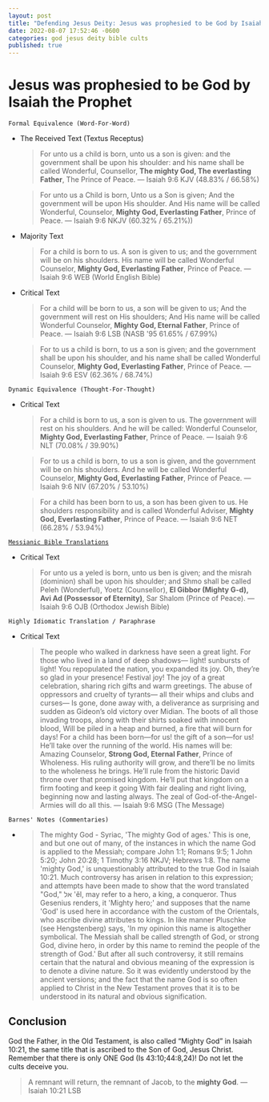 ```yaml
---
layout: post
title: "Defending Jesus Deity: Jesus was prophesied to be God by Isaiah the Prophet ✝️"
date: 2022-08-07 17:52:46 -0600
categories: god jesus deity bible cults
published: true
---
```


# Jesus was prophesied to be God by Isaiah the Prophet

`Formal Equivalence (Word-For-Word)`
- The Received Text (Textus Receptus)

    > For unto us a child is born, unto us a son is given: and the government shall be upon his shoulder: and his name shall be called Wonderful, Counsellor, **The mighty God, The everlasting Father**, The Prince of Peace. &mdash; Isaiah 9:6 KJV (48.83% / 66.58%)

    > For unto us a Child is born, Unto us a Son is given; And the government will be upon His shoulder. And His name will be called Wonderful, Counselor, **Mighty God, Everlasting Father**, Prince of Peace. &mdash; Isaiah 9:6 NKJV (60.32% / 65.21%))

- Majority Text

    > For a child is born to us. A son is given to us; and the government will be on his shoulders. His name will be called Wonderful Counselor, **Mighty God, Everlasting Father**, Prince of Peace. &mdash; Isaiah 9:6 WEB (World English Bible)

- Critical Text

    > For a child will be born to us, a son will be given to us;
    And the government will rest on His shoulders;
    And His name will be called Wonderful Counselor, **Mighty God,
    Eternal Father**, Prince of Peace. &mdash; Isaiah 9:6 LSB (NASB '95 61.65% / 67.99%)

    > For to us a child is born, to us a son is given; and the government shall be upon his shoulder, and his name shall be called Wonderful Counselor, **Mighty God, Everlasting Father**, Prince of Peace. &mdash; Isaiah 9:6 ESV (62.36% / 68.74%)

`Dynamic Equivalence (Thought-For-Thought)`
- Critical Text
    > For a child is born to us, a son is given to us. The government will rest on his shoulders. And he will be called: Wonderful Counselor, **Mighty God, Everlasting Father**, Prince of Peace. &mdash; Isaiah 9:6 NLT (70.08% / 39.90%)

    > For to us a child is born, to us a son is given, and the government will be on his shoulders. And he will be called Wonderful Counselor, **Mighty God, Everlasting Father**, Prince of Peace. &mdash; Isaiah 9:6 NIV (67.20% / 53.10%)

    > For a child has been born to us, a son has been given to us. He shoulders responsibility and is called Wonderful Adviser, **Mighty God, Everlasting Father**, Prince of Peace. &mdash; Isaiah 9:6 NET (66.28% / 53.94%)

<!-- - NET Bible Translator Notes
    
    > e. Isaiah 9:6 NET tn גִּבּוֹר (gibbor) is probably an attributive adjective (“mighty God”), though one might translate “God is a warrior” or “God is mighty.” Scholars have interpreted this title in two ways. A number of them have argued that the title portrays the king as God’s representative on the battlefield, whom God empowers in a supernatural way (see J. H. Hayes and S. A. Irvine, Isaiah, 181-82). They contend that this sense seems more likely in the original context of the prophecy. They would suggest that having read the NT, we might in retrospect interpret this title as indicating the coming king’s deity, but it is unlikely that Isaiah or his audience would have understood the title in such a bold way. Ps 45:6 addresses the Davidic king as “God” because he ruled and fought as God’s representative on earth. Ancient Near Eastern art and literature picture gods training kings for battle, bestowing special weapons, and intervening in battle. According to Egyptian propaganda, the Hittites described Rameses II as follows: “No man is he who is among us, It is Seth great-of-strength, Baal in person; Not deeds of man are these his doings, They are of one who is unique” (See Miriam Lichtheim, Ancient Egyptian Literature, 2:67). According to proponents of this view, Isa 9:6 probably envisions a similar kind of response when friends and foes alike look at the Davidic king in full battle regalia. When the king’s enemies oppose him on the battlefield, they are, as it were, fighting against God himself. The other option is to regard this title as a reference to God, confronting Isaiah’s readers with the divinity of this promised “child.” The use of this same title that clearly refers to God in a later passage (Isa 10:21) supports this interpretation. Other passages depict Yahweh as the great God and great warrior (Deut 10:17; Jer. 32:18). Although this connection of a child who is born with deity is unparalleled in any earlier biblical texts, Isaiah’s use of this title to make this connection represents Isaiah’s attempt (at God’s behest) to advance Israel in their understanding of the ideal Davidic king for whom they long. -->

[`Messianic Bible Translations`](https://en.wikipedia.org/wiki/Messianic_Bible_translations)
- Critical Text

    > For unto us a yeled is born, unto us ben is given; and the misrah (dominion) shall be upon his shoulder; and Shmo shall be called Peleh (Wonderful), Yoetz (Counsellor), **El Gibbor (Mighty G-d), Avi Ad (Possessor of Eternity)**, Sar Shalom (Prince of Peace). &mdash; Isaiah 9:6 OJB (Orthodox Jewish Bible)

<!-- > Of the increase of His government and shalom there will be no end— on the throne of David and over His kingdom— to establish it and uphold it through justice and righteousness from now until forevermore. The zeal of Adonai-Tzva’ot will accomplish this. &mdash; Isaiah 9:6 TLV (Tree of Life Version, Formal Equivalent)

> in order to extend the dominion and perpetuate the peace of the throne and kingdom of David, to secure it and sustain it through justice and righteousness henceforth and forever. The zeal of Adonai-Tzva’ot will accomplish this. &mdash; Isaiah 9:6 CJB (Complete Jewish Bible, Dynamic Equivalent) -->

`Highly Idiomatic Translation / Paraphrase`
- Critical Text
    > The people who walked in darkness have seen a great light. For those who lived in a land of deep shadows— light! sunbursts of light! You repopulated the nation, you expanded its joy. Oh, they’re so glad in your presence! Festival joy! The joy of a great celebration, sharing rich gifts and warm greetings. The abuse of oppressors and cruelty of tyrants— all their whips and clubs and curses— Is gone, done away with, a deliverance as surprising and sudden as Gideon’s old victory over Midian. The boots of all those invading troops, along with their shirts soaked with innocent blood, Will be piled in a heap and burned, a fire that will burn for days! For a child has been born—for us! the gift of a son—for us! He’ll take over the running of the world. His names will be: Amazing Counselor, **Strong God, Eternal Father**, Prince of Wholeness. His ruling authority will grow, and there’ll be no limits to the wholeness he brings. He’ll rule from the historic David throne over that promised kingdom. He’ll put that kingdom on a firm footing and keep it going With fair dealing and right living, beginning now and lasting always. The zeal of God-of-the-Angel-Armies will do all this. &mdash; Isaiah 9:6 MSG (The Message)

`Barnes' Notes (Commentaries)` 

- > The mighty God - Syriac, 'The mighty God of ages.' This is one, and but one out of many, of the instances in which the name God is applied to the Messiah; compare John 1:1; Romans 9:5; 1 John 5:20; John 20:28; 1 Timothy 3:16 NKJV; Hebrews 1:8. The name 'mighty God,' is unquestionably attributed to the true God in Isaiah 10:21. Much controversy has arisen in relation to this expression; and attempts have been made to show that the word translated "God," אל 'ĕl, may refer to a hero, a king, a conqueror. Thus Gesenius renders, it 'Mighty hero;' and supposes that the name 'God' is used here in accordance with the custom of the Orientals, who ascribe divine attributes to kings. In like manner Pluschke (see Hengstenberg) says, 'In my opinion this name is altogether symbolical. The Messiah shall be called strength of God, or strong God, divine hero, in order by this name to remind the people of the strength of God.' But after all such controversy, it still remains certain that the natural and obvious meaning of the expression is to denote a divine nature. So it was evidently understood by the ancient versions; and the fact that the name God is so often applied to Christ in the New Testament proves that it is to be understood in its natural and obvious signification.

## Conclusion

God the Father, in the Old Testament, is also called “Mighty God” in Isaiah 10:21, the same title that is ascribed to the Son of God, Jesus Christ. Remember that there is only ONE God (Is 43:10;44:8,24)! Do not let the cults deceive you.

> A remnant will return, the remnant of Jacob, to the **mighty God**. &mdash; Isaiah 10:21 LSB

<script>
	var refTagger = {
		settings: {
			bibleVersion: 'ESV'
		}
	}; 

	(function(d, t) {
		var n=d.querySelector('[nonce]');
		refTagger.settings.nonce = n && (n.nonce||n.getAttribute('nonce'));
		var g = d.createElement(t), s = d.getElementsByTagName(t)[0];
		g.src = 'https://api.reftagger.com/v2/RefTagger.js';
		g.nonce = refTagger.settings.nonce;
		s.parentNode.insertBefore(g, s);
	}(document, 'script'));
</script>